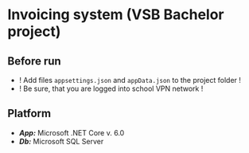 # Invoicing system (VSB Bachelor project)

## Before run
- ! Add files ```appsettings.json``` and ```appData.json``` to the project folder !
- ! Be sure, that you are logged into school VPN network !

## Platform
- ***App:*** Microsoft .NET Core v. 6.0
- ***Db:*** Microsoft SQL Server
